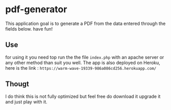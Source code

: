 # pdf-generator
This application goal is to generate a PDF from the data entered through the fields below. have fun!

## Use
for using it you need top run the the file `index.php` with an apache server or any other method than suit you well.
The app is also deployed on Heroku, here is the link : `https://warm-wave-19339-986a086cd256.herokuapp.com/`

## Thougt
I do think this is not fully optimized but feel free do download it upgrade it and just play with it.
